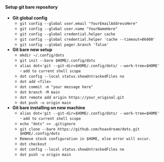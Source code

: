 #### Setup git bare repository
- **Git global config**
  - `git config --global user.email "YourEmailAddressHere"`
  - `git config --global user.name "YourNameHere"`
  - `git config --global credential.helper cache`
  - `git config --global credential.helper 'cache --timeout=86400'`
  - `git config --global pager.branch 'false'`
- **Git bare new setup**
  - `mkdir ~/.config/dots`
  - `git init --bare $HOME/.config/dots`
  - `alias dot='git --git-dir=$HOME/.config/dots/ --work-tree=$HOME'` - `add to current shell scope`
  - `dot config --local status.showUntrackedFiles no`
  - `dot add <file>`
  - `dot commit -m "your message here"`
  - `dot branch -M main`
  - `dot remote add origin https://your_original.git`
  - `dot push -u origin main`
- **Git bare installing on new machine**
  - `alias dot='git --git-dir=$HOME/.config/dots/ --work-tree=$HOME'` - `add to current shell scope`
  - `echo "dots" >> .gitignore`
  - `git clone --bare https://github.com/hoaxdream/dots.git $HOME/.config/dots`
  - `Remove stock configuration in $HOME, else error will occur.`
  - `dot checkout`
  - `dot config --local status.showUntrackedFiles no`
  - `dot push -u origin main`
